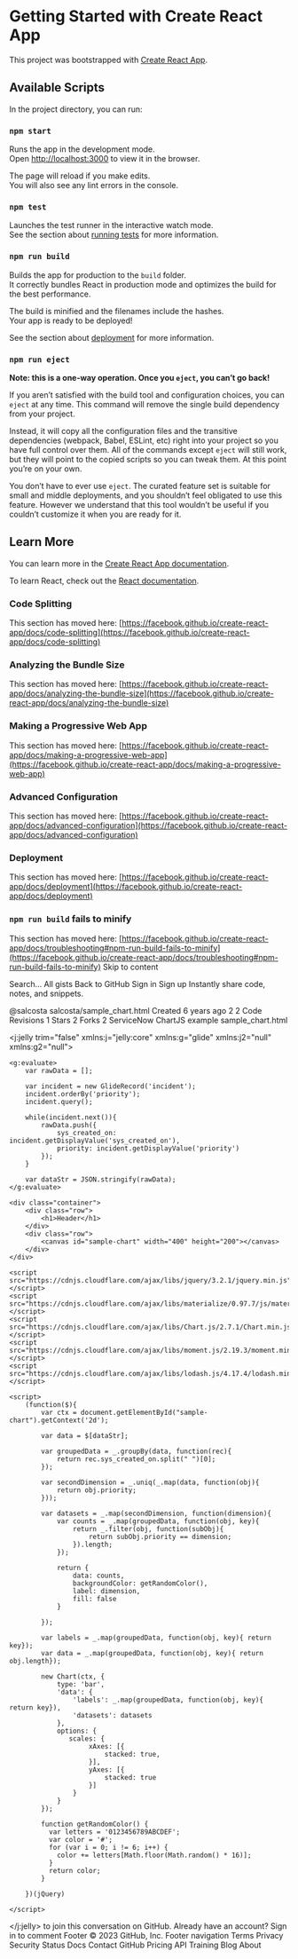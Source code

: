 # Getting Started with Create React App

This project was bootstrapped with [Create React App](https://github.com/facebook/create-react-app).

## Available Scripts

In the project directory, you can run:

### `npm start`

Runs the app in the development mode.\
Open [http://localhost:3000](http://localhost:3000) to view it in the browser.

The page will reload if you make edits.\
You will also see any lint errors in the console.

### `npm test`

Launches the test runner in the interactive watch mode.\
See the section about [running tests](https://facebook.github.io/create-react-app/docs/running-tests) for more information.

### `npm run build`

Builds the app for production to the `build` folder.\
It correctly bundles React in production mode and optimizes the build for the best performance.

The build is minified and the filenames include the hashes.\
Your app is ready to be deployed!

See the section about [deployment](https://facebook.github.io/create-react-app/docs/deployment) for more information.

### `npm run eject`

**Note: this is a one-way operation. Once you `eject`, you can’t go back!**

If you aren’t satisfied with the build tool and configuration choices, you can `eject` at any time. This command will remove the single build dependency from your project.

Instead, it will copy all the configuration files and the transitive dependencies (webpack, Babel, ESLint, etc) right into your project so you have full control over them. All of the commands except `eject` will still work, but they will point to the copied scripts so you can tweak them. At this point you’re on your own.

You don’t have to ever use `eject`. The curated feature set is suitable for small and middle deployments, and you shouldn’t feel obligated to use this feature. However we understand that this tool wouldn’t be useful if you couldn’t customize it when you are ready for it.

## Learn More

You can learn more in the [Create React App documentation](https://facebook.github.io/create-react-app/docs/getting-started).

To learn React, check out the [React documentation](https://reactjs.org/).

### Code Splitting

This section has moved here: [https://facebook.github.io/create-react-app/docs/code-splitting](https://facebook.github.io/create-react-app/docs/code-splitting)

### Analyzing the Bundle Size

This section has moved here: [https://facebook.github.io/create-react-app/docs/analyzing-the-bundle-size](https://facebook.github.io/create-react-app/docs/analyzing-the-bundle-size)

### Making a Progressive Web App

This section has moved here: [https://facebook.github.io/create-react-app/docs/making-a-progressive-web-app](https://facebook.github.io/create-react-app/docs/making-a-progressive-web-app)

### Advanced Configuration

This section has moved here: [https://facebook.github.io/create-react-app/docs/advanced-configuration](https://facebook.github.io/create-react-app/docs/advanced-configuration)

### Deployment

This section has moved here: [https://facebook.github.io/create-react-app/docs/deployment](https://facebook.github.io/create-react-app/docs/deployment)

### `npm run build` fails to minify

This section has moved here: [https://facebook.github.io/create-react-app/docs/troubleshooting#npm-run-build-fails-to-minify](https://facebook.github.io/create-react-app/docs/troubleshooting#npm-run-build-fails-to-minify)
Skip to content
 
Search…
All gists
Back to GitHub
Sign in
Sign up
Instantly share code, notes, and snippets.

@salcosta
salcosta/sample_chart.html
Created 6 years ago
2
2
Code
Revisions
1
Stars
2
Forks
2
ServiceNow ChartJS example
sample_chart.html
<?xml version="1.0" encoding="utf-8" ?>
<j:jelly trim="false" xmlns:j="jelly:core" xmlns:g="glide" xmlns:j2="null" xmlns:g2="null">
    <link rel="stylesheet" href="https://cdnjs.cloudflare.com/ajax/libs/font-awesome/4.6.3/css/font-awesome.min.css"></link>
    <link rel="stylesheet" href="https://cdnjs.cloudflare.com/ajax/libs/materialize/0.97.7/css/materialize.min.css"></link>
    <link href="https://fonts.googleapis.com/icon?family=Material+Icons" rel="stylesheet"></link>

    <g:evaluate>
        var rawData = [];

        var incident = new GlideRecord('incident');
        incident.orderBy('priority');
        incident.query();

        while(incident.next()){
            rawData.push({
                sys_created_on: incident.getDisplayValue('sys_created_on'),
                priority: incident.getDisplayValue('priority')
            });
        }

        var dataStr = JSON.stringify(rawData);
    </g:evaluate>
    
    <div class="container">
        <div class="row">
            <h1>Header</h1>
        </div>
     	<div class="row">
            <canvas id="sample-chart" width="400" height="200"></canvas>
        </div>
    </div>

    <script src="https://cdnjs.cloudflare.com/ajax/libs/jquery/3.2.1/jquery.min.js"></script>
    <script src="https://cdnjs.cloudflare.com/ajax/libs/materialize/0.97.7/js/materialize.min.js"></script>    
    <script src="https://cdnjs.cloudflare.com/ajax/libs/Chart.js/2.7.1/Chart.min.js"></script>
    <script src="https://cdnjs.cloudflare.com/ajax/libs/moment.js/2.19.3/moment.min.js"></script>
    <script src="https://cdnjs.cloudflare.com/ajax/libs/lodash.js/4.17.4/lodash.min.js"></script>

    <script>
        (function($){
            var ctx = document.getElementById("sample-chart").getContext('2d');

            var data = $[dataStr];

            var groupedData = _.groupBy(data, function(rec){
                return rec.sys_created_on.split(" ")[0];
            }); 

            var secondDimension = _.uniq(_.map(data, function(obj){
                return obj.priority;
            }));

            var datasets = _.map(secondDimension, function(dimension){
                var counts = _.map(groupedData, function(obj, key){ 
                    return _.filter(obj, function(subObj){
                        return subObj.priority == dimension;
                    }).length;
                });

                return {
                    data: counts,
                    backgroundColor: getRandomColor(),
                    label: dimension,
                    fill: false
                }

            });

            var labels = _.map(groupedData, function(obj, key){ return key});
            var data = _.map(groupedData, function(obj, key){ return obj.length});

            new Chart(ctx, {
                type: 'bar',
                'data': {
                    'labels': _.map(groupedData, function(obj, key){ return key}),
                    'datasets': datasets
                },
                options: {
                   scales: {
                        xAxes: [{
                            stacked: true,
                        }],
                        yAxes: [{
                            stacked: true
                        }]
                    }
                }
            }); 

            function getRandomColor() {
              var letters = '0123456789ABCDEF';
              var color = '#';
              for (var i = 0; i != 6; i++) {
                color += letters[Math.floor(Math.random() * 16)];
              }
              return color;
            }

        })(jQuery)

    </script>

</j:jelly>
 to join this conversation on GitHub. Already have an account? Sign in to comment
Footer
© 2023 GitHub, Inc.
Footer navigation
Terms
Privacy
Security
Status
Docs
Contact GitHub
Pricing
API
Training
Blog
About

